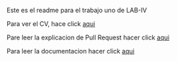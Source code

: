 Este es el readme para el trabajo uno de LAB-IV

Para ver el CV, hace click [aqui](cv.md)

Pare leer la explicacion de Pull Request hacer click [aqui](PR.md)  

Para leer la documentacion hacer click [aqui](documentacion.md)  


